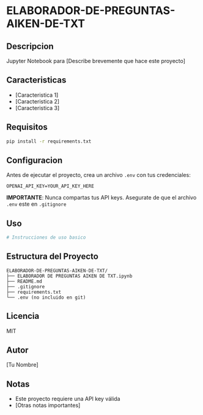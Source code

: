 # ELABORADOR-DE-PREGUNTAS-AIKEN-DE-TXT

## Descripcion
Jupyter Notebook para [Describe brevemente que hace este proyecto]

## Caracteristicas
- [Caracteristica 1]
- [Caracteristica 2]
- [Caracteristica 3]

## Requisitos
```bash
pip install -r requirements.txt
```

## Configuracion
Antes de ejecutar el proyecto, crea un archivo `.env` con tus credenciales:
```
OPENAI_API_KEY=YOUR_API_KEY_HERE
```

**IMPORTANTE**: Nunca compartas tus API keys. Asegurate de que el archivo `.env` este en `.gitignore`

## Uso
```python
# Instrucciones de uso basico
```

## Estructura del Proyecto
```
ELABORADOR-DE-PREGUNTAS-AIKEN-DE-TXT/
├── ELABORADOR DE PREGUNTAS AIKEN DE TXT.ipynb
├── README.md
├── .gitignore
├── requirements.txt
└── .env (no incluido en git)
```

## Licencia
MIT

## Autor
[Tu Nombre]

## Notas
- Este proyecto requiere una API key válida
- [Otras notas importantes]
